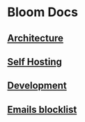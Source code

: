 # Bloom Docs


## [Architecture](architecture.md)


## [Self Hosting](self_hosting.md)


## [Development](dev.md)


## [Emails blocklist](emails_blocklist.md)
